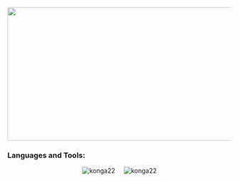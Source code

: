 
<a href="https://www.gitanimals.org/en_US?utm_medium=image&utm_source=konga22&utm_content=line">
  <img
    src="https://render.gitanimals.org/lines/konga22"
    width="600"
    height="300"
  />
</a>
  
<h3 align="left">Languages and Tools:</h3>
<div style="display: flex; justify-content: center; gap: 20px;">
  <img src="https://github-readme-stats.vercel.app/api/top-langs?username=konga22&show_icons=true&locale=en&layout=compact" alt="konga22" />
  <img src="https://github-readme-streak-stats.herokuapp.com/?user=konga22&" alt="konga22" />
</div>

